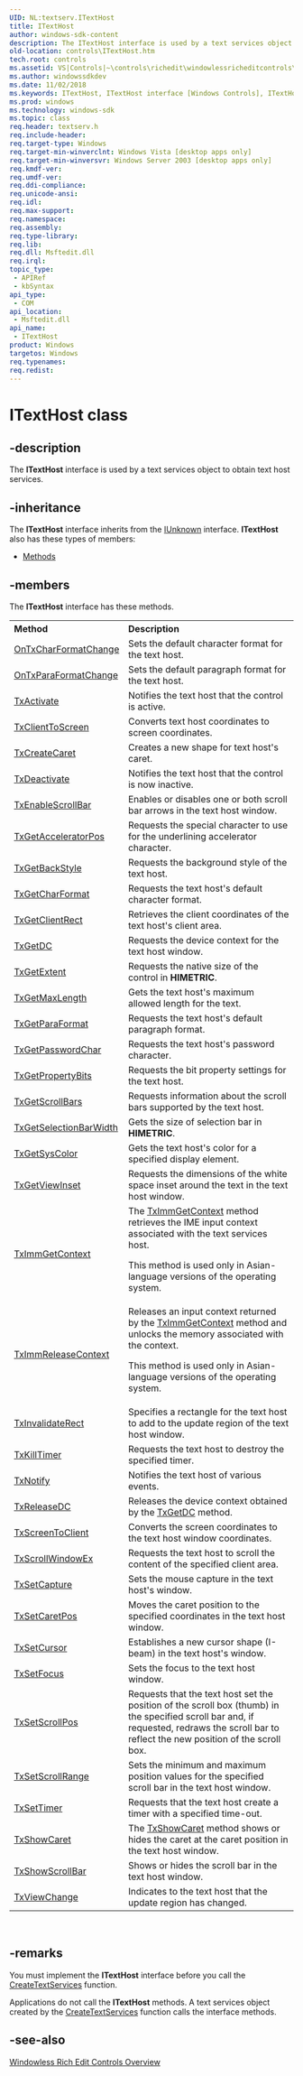 ```yaml
---
UID: NL:textserv.ITextHost
title: ITextHost
author: windows-sdk-content
description: The ITextHost interface is used by a text services object to obtain text host services.
old-location: controls\ITextHost.htm
tech.root: controls
ms.assetid: VS|Controls|~\controls\richedit\windowlessricheditcontrols\windowlessricheditcontrolsreference\windowlessricheditcontrolinterfaces\itexthost.htm
ms.author: windowssdkdev
ms.date: 11/02/2018
ms.keywords: ITextHost, ITextHost interface [Windows Controls], ITextHost interface [Windows Controls],described, _win32_ITextHost, _win32_ITextHost_cpp, controls.ITextHost, controls._win32_ITextHost, textserv/ITextHost
ms.prod: windows
ms.technology: windows-sdk
ms.topic: class
req.header: textserv.h
req.include-header: 
req.target-type: Windows
req.target-min-winverclnt: Windows Vista [desktop apps only]
req.target-min-winversvr: Windows Server 2003 [desktop apps only]
req.kmdf-ver: 
req.umdf-ver: 
req.ddi-compliance: 
req.unicode-ansi: 
req.idl: 
req.max-support: 
req.namespace: 
req.assembly: 
req.type-library: 
req.lib: 
req.dll: Msftedit.dll
req.irql: 
topic_type:
 - APIRef
 - kbSyntax
api_type:
 - COM
api_location:
 - Msftedit.dll
api_name:
 - ITextHost
product: Windows
targetos: Windows
req.typenames: 
req.redist: 
---
```


# ITextHost class


## -description


The <b>ITextHost</b> interface is used by a text services object to obtain text host services.


## -inheritance

The <b xmlns:loc="http://microsoft.com/wdcml/l10n">ITextHost</b> interface inherits from the <a href="https://msdn.microsoft.com/33f1d79a-33fc-4ce5-a372-e08bda378332">IUnknown</a> interface. <b>ITextHost</b> also has these types of members:
<ul>
<li><a href="https://docs.microsoft.com/">Methods</a></li>
</ul>

## -members

The <b>ITextHost</b> interface has these methods.
<table class="members" id="memberListMethods">
<tr>
<th align="left" width="37%">Method</th>
<th align="left" width="63%">Description</th>
</tr>
<tr data="declared;">
<td align="left" width="37%">
<a href="https://msdn.microsoft.com/6033e248-21e6-4c29-adb5-84db4aaa1f4d">OnTxCharFormatChange</a>
</td>
<td align="left" width="63%">
Sets the default character format for the text host.

</td>
</tr>
<tr data="declared;">
<td align="left" width="37%">
<a href="https://msdn.microsoft.com/695265ea-667b-4788-8bb0-eef7c3feb50e">OnTxParaFormatChange</a>
</td>
<td align="left" width="63%">
Sets the default paragraph format for the text host.

</td>
</tr>
<tr data="declared;">
<td align="left" width="37%">
<a href="https://msdn.microsoft.com/3ad31706-e5aa-49ea-8416-ce522fbdfbac">TxActivate</a>
</td>
<td align="left" width="63%">
Notifies the text host that the control is active.

</td>
</tr>
<tr data="declared;">
<td align="left" width="37%">
<a href="https://msdn.microsoft.com/d7b54f78-ba7e-4ed2-b73f-acbead617743">TxClientToScreen</a>
</td>
<td align="left" width="63%">
Converts text host coordinates to screen coordinates.

</td>
</tr>
<tr data="declared;">
<td align="left" width="37%">
<a href="https://msdn.microsoft.com/b7e1b5a3-3d63-4a52-8d48-42865bf1eef3">TxCreateCaret</a>
</td>
<td align="left" width="63%">
Creates a new shape for text host's caret.

</td>
</tr>
<tr data="declared;">
<td align="left" width="37%">
<a href="https://msdn.microsoft.com/f7d102e1-4082-44aa-b930-a8dc371ed591">TxDeactivate</a>
</td>
<td align="left" width="63%">
Notifies the text host that the control is now inactive.

</td>
</tr>
<tr data="declared;">
<td align="left" width="37%">
<a href="https://msdn.microsoft.com/88326109-7761-41cc-b55c-40f34d2ee3c1">TxEnableScrollBar</a>
</td>
<td align="left" width="63%">
Enables or disables one or both scroll bar arrows in the text host window.

</td>
</tr>
<tr data="declared;">
<td align="left" width="37%">
<a href="https://msdn.microsoft.com/c0658f73-edab-4540-a560-110e277b8d27">TxGetAcceleratorPos</a>
</td>
<td align="left" width="63%">
Requests the special character to use for the underlining accelerator character.

</td>
</tr>
<tr data="declared;">
<td align="left" width="37%">
<a href="https://msdn.microsoft.com/03decbb6-b272-4ba0-a902-013aa0dde18e">TxGetBackStyle</a>
</td>
<td align="left" width="63%">
Requests the background style of the text host.

</td>
</tr>
<tr data="declared;">
<td align="left" width="37%">
<a href="https://msdn.microsoft.com/e98a8326-2a18-47e0-aa67-a5240dfcff91">TxGetCharFormat</a>
</td>
<td align="left" width="63%">
Requests the text host's default character format.

</td>
</tr>
<tr data="declared;">
<td align="left" width="37%">
<a href="https://msdn.microsoft.com/7b1d8dbf-73b7-4a0d-8bb0-14e506de6aaf">TxGetClientRect</a>
</td>
<td align="left" width="63%">
Retrieves the client coordinates of the text host's client area.

</td>
</tr>
<tr data="declared;">
<td align="left" width="37%">
<a href="https://msdn.microsoft.com/8ffc852a-d179-4ea4-84f7-cd03043450ea">TxGetDC</a>
</td>
<td align="left" width="63%">
Requests the device context for the text host window.

</td>
</tr>
<tr data="declared;">
<td align="left" width="37%">
<a href="https://msdn.microsoft.com/03cf4acc-f70e-40a4-9050-6e6777867b2b">TxGetExtent</a>
</td>
<td align="left" width="63%">
Requests the native size of the control in <b>HIMETRIC</b>.

</td>
</tr>
<tr data="declared;">
<td align="left" width="37%">
<a href="https://msdn.microsoft.com/1ae6f605-c845-40f1-a86d-1697570c1683">TxGetMaxLength</a>
</td>
<td align="left" width="63%">
Gets the text host's maximum allowed length for the text.

</td>
</tr>
<tr data="declared;">
<td align="left" width="37%">
<a href="https://msdn.microsoft.com/1ff0bb9f-85c5-4209-b9b8-e6107848e628">TxGetParaFormat</a>
</td>
<td align="left" width="63%">
Requests the text host's default paragraph format.

</td>
</tr>
<tr data="declared;">
<td align="left" width="37%">
<a href="https://msdn.microsoft.com/f2208eca-13f7-4ba3-a642-9c66e7e89f59">TxGetPasswordChar</a>
</td>
<td align="left" width="63%">
Requests the text host's password character.

</td>
</tr>
<tr data="declared;">
<td align="left" width="37%">
<a href="https://msdn.microsoft.com/739367f6-01e0-4360-95ba-f22537c06967">TxGetPropertyBits</a>
</td>
<td align="left" width="63%">
Requests the bit property settings for the text host.

</td>
</tr>
<tr data="declared;">
<td align="left" width="37%">
<a href="https://msdn.microsoft.com/f85a0786-41ad-4591-a62f-d2442e90b9a9">TxGetScrollBars</a>
</td>
<td align="left" width="63%">
Requests information about the scroll bars supported by the text host.

</td>
</tr>
<tr data="declared;">
<td align="left" width="37%">
<a href="https://msdn.microsoft.com/17b91e0f-79db-4849-ac88-744402723046">TxGetSelectionBarWidth</a>
</td>
<td align="left" width="63%">
Gets the size of selection bar in <b>HIMETRIC</b>.

</td>
</tr>
<tr data="declared;">
<td align="left" width="37%">
<a href="https://msdn.microsoft.com/c7a81e26-196b-4ae1-b95e-c4e1f6effdd7">TxGetSysColor</a>
</td>
<td align="left" width="63%">
Gets the text host's color for a specified display element.

</td>
</tr>
<tr data="declared;">
<td align="left" width="37%">
<a href="https://msdn.microsoft.com/78f68d49-15b2-443a-a92a-d0c1c8d0e9e8">TxGetViewInset</a>
</td>
<td align="left" width="63%">
Requests the dimensions of the white space inset around the text in the text host window.

</td>
</tr>
<tr data="declared;">
<td align="left" width="37%">
<a href="https://msdn.microsoft.com/1dcca568-e38c-42aa-a66f-0660bac6c0b6">TxImmGetContext</a>
</td>
<td align="left" width="63%">
The 
			<a href="https://msdn.microsoft.com/1dcca568-e38c-42aa-a66f-0660bac6c0b6">TxImmGetContext</a> method retrieves the IME input context associated with the text services host. 

This method is used only in Asian-language versions of the operating system.

</td>
</tr>
<tr data="declared;">
<td align="left" width="37%">
<a href="https://msdn.microsoft.com/66923ce5-2bfb-4df0-a693-052b38ee5c7b">TxImmReleaseContext</a>
</td>
<td align="left" width="63%">
Releases an input context returned by the <a href="https://msdn.microsoft.com/1dcca568-e38c-42aa-a66f-0660bac6c0b6">TxImmGetContext</a> method and unlocks the memory associated with the context. 

This method is used only in Asian-language versions of the operating system.

</td>
</tr>
<tr data="declared;">
<td align="left" width="37%">
<a href="https://msdn.microsoft.com/a1c1fc9f-3a77-495f-a73a-d60e0d84db1a">TxInvalidateRect</a>
</td>
<td align="left" width="63%">
Specifies a rectangle for the text host to add to the update region of the text host window.

</td>
</tr>
<tr data="declared;">
<td align="left" width="37%">
<a href="https://msdn.microsoft.com/eb3f01eb-1b95-49d7-9417-a29fb58d6805">TxKillTimer</a>
</td>
<td align="left" width="63%">
Requests the text host to destroy the specified timer.

</td>
</tr>
<tr data="declared;">
<td align="left" width="37%">
<a href="https://msdn.microsoft.com/304da32b-c80a-43b8-b240-14b2ac4aba80">TxNotify</a>
</td>
<td align="left" width="63%">
Notifies the text host of various events. 

</td>
</tr>
<tr data="declared;">
<td align="left" width="37%">
<a href="https://msdn.microsoft.com/f6acad6e-2ae4-4d0c-b0ce-4ded27f6f8d4">TxReleaseDC</a>
</td>
<td align="left" width="63%">
Releases the device context obtained by the <a href="https://msdn.microsoft.com/8ffc852a-d179-4ea4-84f7-cd03043450ea">TxGetDC</a> method.

</td>
</tr>
<tr data="declared;">
<td align="left" width="37%">
<a href="https://msdn.microsoft.com/29823588-981c-4f6e-8371-8bb1a7d6860d">TxScreenToClient</a>
</td>
<td align="left" width="63%">
Converts the screen coordinates to the text host window coordinates.

</td>
</tr>
<tr data="declared;">
<td align="left" width="37%">
<a href="https://msdn.microsoft.com/47528256-8414-4b9b-a8db-cd33364b6b25">TxScrollWindowEx</a>
</td>
<td align="left" width="63%">
Requests the text host to scroll the content of the specified client area.

</td>
</tr>
<tr data="declared;">
<td align="left" width="37%">
<a href="https://msdn.microsoft.com/0c82701e-ba79-4f11-b2bd-d480c6f8eb0f">TxSetCapture</a>
</td>
<td align="left" width="63%">
Sets the mouse capture in the text host's window.

</td>
</tr>
<tr data="declared;">
<td align="left" width="37%">
<a href="https://msdn.microsoft.com/11615426-8c97-4cd0-b0dc-58da8acc45d5">TxSetCaretPos</a>
</td>
<td align="left" width="63%">
Moves the caret position to the specified coordinates in the text host window. 

</td>
</tr>
<tr data="declared;">
<td align="left" width="37%">
<a href="https://msdn.microsoft.com/ab5b868e-816c-4122-99d2-4351f7ce3613">TxSetCursor</a>
</td>
<td align="left" width="63%">
Establishes a new cursor shape (I-beam) in the text host's window.

</td>
</tr>
<tr data="declared;">
<td align="left" width="37%">
<a href="https://msdn.microsoft.com/18ae25c8-7eec-45f6-b3e7-fcdb350e8129">TxSetFocus</a>
</td>
<td align="left" width="63%">
Sets the focus to the text host window.

</td>
</tr>
<tr data="declared;">
<td align="left" width="37%">
<a href="https://msdn.microsoft.com/3d7432ba-927f-4ecd-9035-932fda8b5473">TxSetScrollPos</a>
</td>
<td align="left" width="63%">
Requests that the text host set the position of the scroll box (thumb) in the specified scroll bar and, if requested, redraws the scroll bar to reflect the new position of the scroll box.

</td>
</tr>
<tr data="declared;">
<td align="left" width="37%">
<a href="https://msdn.microsoft.com/4df610f4-9fca-4516-93ff-fd91cd18be45">TxSetScrollRange</a>
</td>
<td align="left" width="63%">
Sets the minimum and maximum position values for the specified scroll bar in the text host window.

</td>
</tr>
<tr data="declared;">
<td align="left" width="37%">
<a href="https://msdn.microsoft.com/f8b4c691-d736-4ea0-ab90-4f271c283e25">TxSetTimer</a>
</td>
<td align="left" width="63%">
Requests that the text host create a timer with a specified time-out.

</td>
</tr>
<tr data="declared;">
<td align="left" width="37%">
<a href="https://msdn.microsoft.com/6fe417fd-a486-4e04-a613-71ab1ee320fa">TxShowCaret</a>
</td>
<td align="left" width="63%">
The <a href="https://msdn.microsoft.com/6fe417fd-a486-4e04-a613-71ab1ee320fa">TxShowCaret</a> method shows or hides the caret at the caret position in the text host window.

</td>
</tr>
<tr data="declared;">
<td align="left" width="37%">
<a href="https://msdn.microsoft.com/f72b7137-be70-4b4c-b9d4-cc3a65c9da60">TxShowScrollBar</a>
</td>
<td align="left" width="63%">
Shows or hides the scroll bar in the text host window.

</td>
</tr>
<tr data="declared;">
<td align="left" width="37%">
<a href="https://msdn.microsoft.com/ed32b64e-0f83-45b8-8c39-01975d4a9725">TxViewChange</a>
</td>
<td align="left" width="63%">
Indicates to the text host that the update region has changed.

</td>
</tr>
</table> 


## -remarks



You must implement the <b>ITextHost</b> interface before you call the <a href="https://msdn.microsoft.com/475ede7d-75ba-4eda-8253-1166fc9f45fe">CreateTextServices</a> function.

Applications do not call the <b>ITextHost</b> methods. A text services object created by the <a href="https://msdn.microsoft.com/475ede7d-75ba-4eda-8253-1166fc9f45fe">CreateTextServices</a> function calls the interface methods.




## -see-also




<a href="https://msdn.microsoft.com/71ecd220-ab1a-4caa-b1b9-0951e943692e">Windowless Rich Edit Controls Overview</a>
 

 

